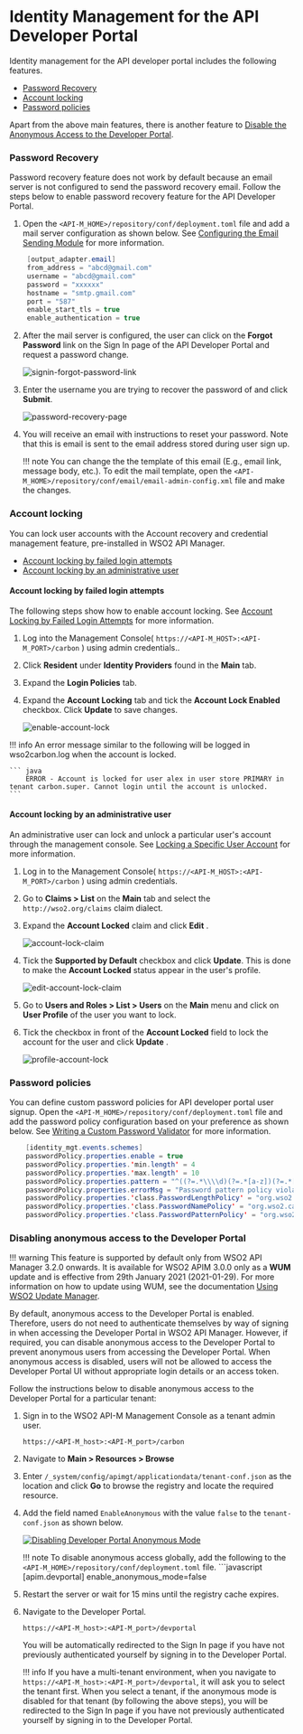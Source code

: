 # Identity Management for the API Developer Portal

Identity management for the API developer portal includes the following features.

-   [Password Recovery]({{base_path}}/administer/product-security/identity-management-for-the-api-dev-portal/#password-recovery)
-   [Account locking]({{base_path}}/administer/product-security/identity-management-for-the-api-dev-portal/#account-locking)
-   [Password policies]({{base_path}}/administer/product-security/identity-management-for-the-api-dev-portal/#Password-policies)

Apart from the above main features, there is another feature to [Disable the Anonymous Access to the Developer Portal]({{base_path}}/administer/product-security/identity-management-for-the-api-dev-portal/#disabling-anonymous-access-to-the-developer-portal).

### Password Recovery

Password recovery feature does not work by default because an email server is not configured to send the password recovery email. Follow the steps below to enable password recovery feature for the API Developer Portal.

1.  Open the `<API-M_HOME>/repository/conf/deployment.toml` file and add a mail server configuration as shown below. See [Configuring the Email Sending Module](https://is.docs.wso2.com/en/5.9.0/setup/configuring-email-sending/) for more information.

    ``` java
     [output_adapter.email]
     from_address = "abcd@gmail.com"
     username = "abcd@gmail.com"
     password = "xxxxxx"
     hostname = "smtp.gmail.com"
     port = "587"
     enable_start_tls = true
     enable_authentication = true
    ```

2.  After the mail server is configured, the user can click on the **Forgot Password** link on the Sign In page of the API Developer Portal and request a password change.
    
    ![signin-forgot-password-link]({{base_path}}/assets/img/administer/product-security/identity-management-for-the-api-dev-portal/forgot-password.png)

3.  Enter the username you are trying to recover the password of and click **Submit**.
   
    ![password-recovery-page]({{base_path}}/assets/img/administer/product-security/identity-management-for-the-api-dev-portal/password-recovery-form.png )

4.  You will receive an email with instructions to reset your password. Note that this is email is sent to the email address stored during user sign up.

    !!! note
        You can change the the template of this email (E.g., email link, message body, etc.). To edit the mail template, open the `<API-M_HOME>/repository/conf/email/email-admin-config.xml` file and make the changes.

### Account locking

You can lock user accounts with the Account recovery and credential management feature, pre-installed in WSO2 API Manager.

-   [Account locking by failed login attempts]({{base_path}}/administer/product-security/identity-management-for-the-api-dev-portal/#account-locking-by-failed-login-attempts)
-   [Account locking by an administrative user]({{base_path}}/administer/product-security/identity-management-for-the-api-dev-portal/#account-locking-by-an-administrative-user)

#### Account locking by failed login attempts

The following steps show how to enable account locking. See [Account Locking by Failed Login Attempts](https://is.docs.wso2.com/en/5.9.0/learn/account-locking-by-failed-login-attempts/) for more information. 

1.  Log into the Management Console( `https://<API-M_HOST>:<API-M_PORT>/carbon` ) using admin credentials..

2.  Click **Resident** under **Identity Providers** found in the **Main** tab.

3.  Expand the **Login Policies** tab.

4.  Expand the **Account Locking** tab and tick the **Account Lock Enabled** checkbox. Click **Update** to save changes.

    ![enable-account-lock]({{base_path}}/assets/img/administer/product-security/identity-management-for-the-api-dev-portal/account-lock-config.png)

!!! info
    An error message similar to the following will be logged in wso2carbon.log when the account is locked.
    
    ``` java
        ERROR - Account is locked for user alex in user store PRIMARY in tenant carbon.super. Cannot login until the account is unlocked.
    ```


#### Account locking by an administrative user

An administrative user can lock and unlock a particular user's account through the management console. See [Locking a Specific User Account](https://is.docs.wso2.com/en/5.9.0/learn/locking-a-specific-user-account/) for more information. 

1.  Log in to the Management Console( `https://<API-M_HOST>:<API-M_PORT>/carbon` ) using admin credentials.

2.  Go to **Claims &gt; List** on the **Main** tab and select the `http://wso2.org/claims` claim dialect.

3.  Expand the **Account Locked** claim and click **Edit** .
   
    ![account-lock-claim]({{base_path}}/assets/img/administer/product-security/identity-management-for-the-api-dev-portal/account-lock-claim-edit.png)

4.  Tick the **Supported by Default** checkbox and click **Update**. This is done to make the **Account Locked** status appear in the user's profile.
   
    ![edit-account-lock-claim]({{base_path}}/assets/img/administer/product-security/identity-management-for-the-api-dev-portal/account-lock-claim-update.png)

5.  Go to **Users and Roles &gt; List &gt; Users** on the **Main** menu and click on **User Profile** of the user you want to lock.

6.  Tick the checkbox in front of the **Account Locked** field to lock the account for the user and click **Update** .
   
    ![profile-account-lock]({{base_path}}/assets/img/administer/product-security/identity-management-for-the-api-dev-portal/account-lock-checkbox.png)

### Password policies

You can define custom password policies for API developer portal user signup. Open the `<API-M_HOME>/repository/conf/deployment.toml` file and add the password policy configuration based on your preference as shown below. See [Writing a Custom Password Validator](https://is.docs.wso2.com/en/5.9.0/develop/writing-a-custom-password-validator/) for more information.

``` java
    [identity_mgt.events.schemes]
    passwordPolicy.properties.enable = true
    passwordPolicy.properties.'min.length' = 4
    passwordPolicy.properties.'max.length' = 10
    passwordPolicy.properties.pattern = "^((?=.*\\\\d)(?=.*[a-z])(?=.*[A-Z])(?=.*[!@#$%&*])).{0,100}$"
    passwordPolicy.properties.errorMsg = "Password pattern policy violated. Password should contain a digit[0-9], a lower case letter[a-z], an upper case letter[A-Z], one of !@#$%&* characters"
    passwordPolicy.properties.'class.PasswordLengthPolicy' = "org.wso2.carbon.identity.mgt.policy.password.DefaultPasswordLengthPolicy"
    passwordPolicy.properties.'class.PasswordNamePolicy' = "org.wso2.carbon.identity.mgt.policy.password.DefaultPasswordNamePolicy"
    passwordPolicy.properties.'class.PasswordPatternPolicy' = "org.wso2.carbon.identity.mgt.policy.password.DefaultPasswordPatternPolicy"
```

### Disabling anonymous access to the Developer Portal

!!! warning
    This feature is supported by default only from WSO2 API Manager 3.2.0 onwards. It is 
    available for WSO2 APIM 3.0.0 only as a **WUM** update and is effective from 29th January 2021 (2021-01-29). For more 
    information on how to update using WUM, see the documentation [Using WSO2 Update Manager](https://docs.wso2.com/display/updates100/Using+WSO2+Update+Manager).

By default, anonymous access to the Developer Portal is enabled. Therefore, users do not need to authenticate themselves by way of signing in when accessing the Developer Portal in WSO2 API Manager. However, if required, you can disable anonymous access to the Developer Portal to prevent anonymous users from accessing the Developer Portal. When anonymous access is disabled, users will not be allowed to access the Developer Portal UI without appropriate login details or an access token.

Follow the instructions below to disable anonymous access to the Developer Portal for a particular tenant:

1. Sign in to the WSO2 API-M Management Console as a tenant admin user.

    `https://<API-M_host>:<API-M_port>/carbon`

2. Navigate to **Main > Resources > Browse** 

3. Enter `/_system/config/apimgt/applicationdata/tenant-conf.json` as the location and click **Go** to browse the registry and locate the required resource.

4. Add the field named `EnableAnonymous` with the value `false` to the `tenant-conf.json` as shown below.

    [![Disabling Developer Portal Anonymous Mode]({{base_path}}/assets/img/administer/disable-developer-portal-anonymous-mode.png)]({{base_path}}/assets/img/administer/disable-developer-portal-anonymous-mode.png)

    !!! note
        To disable anonymous access globally, add the following to the `<API-M_HOME>/repository/conf/deployment.toml` file.
        ```javascript
        [apim.devportal]
        enable_anonymous_mode=false

5. Restart the server or wait for 15 mins until the registry cache expires.

6. Navigate to the Developer Portal.

     `https://<API-M_host>:<API-M_port>/devportal` 

     You will be automatically redirected to the Sign In page if you have not previously authenticated yourself by signing in to the Developer Portal.

    !!! info
        If you have a multi-tenant environment, when you navigate to `https://<API-M_host>:<API-M_port>/devportal`, it will ask you to select the tenant first. When you select a tenant, if the anonymous mode is disabled for that tenant (by following the above steps), you will be redirected to the Sign In page if you have not previously authenticated yourself by signing in to the Developer Portal.
